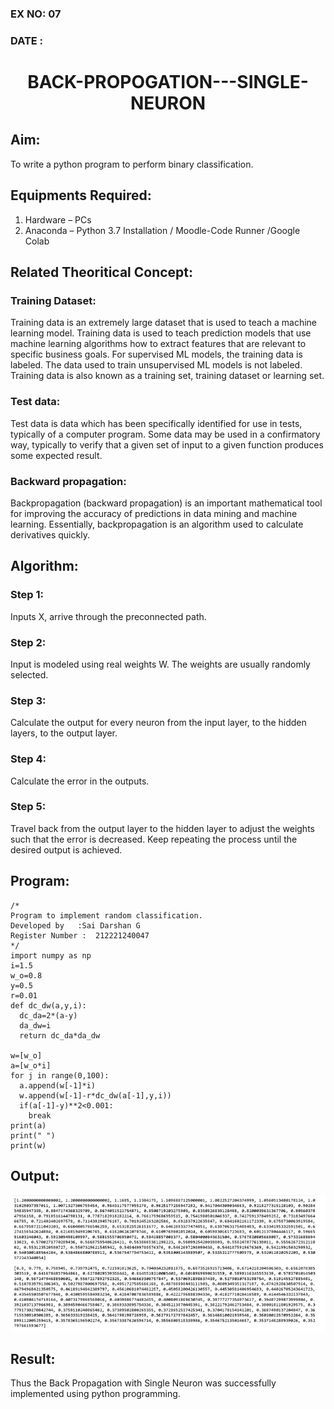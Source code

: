 ### EX NO: 07
### DATE :

# <p align='center'> BACK-PROPOGATION---SINGLE-NEURON </p>
## Aim:
To write a python program to perform binary classification.

## Equipments Required:
1. Hardware – PCs
2. Anaconda – Python 3.7 Installation / Moodle-Code Runner /Google Colab

## Related Theoritical Concept:
### Training Dataset:
Training data is an extremely large dataset that is used to teach a machine learning model. Training data is used to teach prediction models that use machine learning algorithms how to extract features that are relevant to specific business goals. For supervised ML models, the training data is labeled. The data used to train unsupervised ML models is not labeled. Training data is also known as a training set, training dataset or learning set.

### Test data:
Test data is data which has been specifically identified for use in tests, typically of a computer program. Some data may be used in a confirmatory way, typically to verify that a given set of input to a given function produces some expected result.

### Backward propagation:
Backpropagation (backward propagation) is an important mathematical tool for improving the accuracy of predictions in data mining and machine learning. Essentially, backpropagation is an algorithm used to calculate derivatives quickly.

## Algorithm:
### Step 1:
Inputs X, arrive through the preconnected path.
### Step 2:
Input is modeled using real weights W. The weights are usually randomly selected.
### Step 3:
Calculate the output for every neuron from the input layer, to the hidden layers, to the output layer.
### Step 4:
Calculate the error in the outputs.
### Step 5:
Travel back from the output layer to the hidden layer to adjust the weights such that the error is decreased.
Keep repeating the process until the desired output is achieved.

## Program:
```
/*
Program to implement random classification.
Developed by   :Sai Darshan G
Register Number :  212221240047
*/
import numpy as np
i=1.5    
w_o=0.8  
y=0.5    
r=0.01   
def dc_dw(a,y,i):
  dc_da=2*(a-y)
  da_dw=i
  return dc_da*da_dw
  
w=[w_o]
a=[w_o*i]
for j in range(0,100):
  a.append(w[-1]*i)
  w.append(w[-1]-r*dc_dw(a[-1],y,i))
  if(a[-1]-y)**2<0.001:
    break
print(a)
print(" ")
print(w)
```

## Output:
![output](1.jpg)

## Result:
Thus the Back Propagation with Single Neuron was successfully implemented using python programming.
